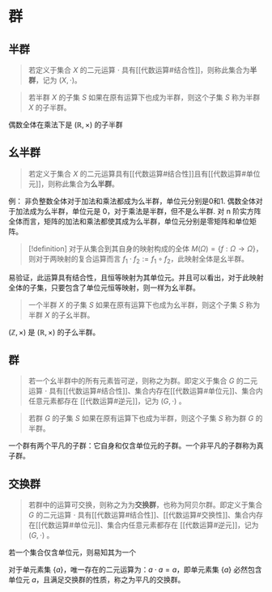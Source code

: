 # 群

## 半群

>若定义于集合 $X$ 的二元运算 $\cdot$ 具有[[代数运算#结合性]]，则称此集合为**半群**，记为 $(X,\cdot)$。

>若半群 $X$ 的子集 $S$ 如果在原有运算下也成为半群，则这个子集 $S$ 称为半群 $X$ 的子半群。

偶数全体在乘法下是 $(\mathbb{R},\times)$ 的子半群

## 幺半群

>若定义于集合 $X$ 的二元运算具有[[代数运算#结合性]]且有[[代数运算#单位元]]，则称此集合为**么半群**。

例：
非负整数全体对于加法和乘法都成为么半群，单位元分别是0和1.
偶数全体对于加法成为么半群，单位元是 0，对于乘法是半群，但不是么半群.
对 n 阶实方阵全体而言，矩阵的加法和乘法都使其成为么半群，单位元分别是零矩阵和单位矩阵。

>[!definition] 对于从集合到其自身的映射构成的全体 $M(\Omega)=\{ f: \Omega \to \Omega \}$，则对于两映射的复合运算而言 $f_1 \cdot f_2 := f_1 \circ f_2$，此映射全体是幺半群。

易验证，此运算具有结合性，且恒等映射为其单位元。并且可以看出，对于此映射全体的子集，只要包含了单位元恒等映射，则一样为幺半群。

>一个半群 $X$ 的子集 $S$ 如果在原有运算下也成为幺半群，则这个子集 $S$ 称为半群 $X$ 的子幺半群。

$(\mathbb{Z},\times)$ 是 $(\mathbb{R},\times)$ 的子么半群。

## 群

>若一个幺半群中的所有元素皆可逆，则称之为群。即定义于集合 $G$ 的二元运算 $\cdot$ 具有[[代数运算#结合性]]、集合内存在[[代数运算#单位元]]、集合内任意元素都存在 [[代数运算#逆元]]，记为 $(G,\cdot)$ 。

>若群 $G$ 的子集 $S$ 如果在原有运算下也成为半群，则这个子集 $S$ 称为群 $G$ 的半群。

一个群有两个平凡的子群：它自身和仅含单位元的子群。一个非平凡的子群称为真子群。
## 交换群

>若群中的运算可交换，则称之为为**交换群**，也称为阿贝尔群。即定义于集合 $G$ 的二元运算 $\cdot$ 具有[[代数运算#结合性]]、[[代数运算#交换性]]、集合内存在[[代数运算#单位元]]、集合内任意元素都存在 [[代数运算#逆元]]，记为 $(G,\cdot)$ 。

若一个集合仅含单位元，则易知其为一个

对于单元素集 $\{ a \}$，唯一存在的二元运算为：$a \cdot a=a$，即单元素集 $\{ a \}$ 必然包含单位元 $a$，且满足交换群的性质，称之为平凡的交换群。

